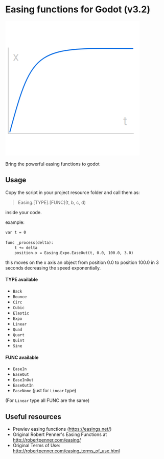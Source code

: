 # Easing functions for Godot (v3.2)

![LOGO](/icon.png)

Bring the powerful easing functions to godot

## Usage

Copy the script in your project resource folder and call them as:

> Easing.[TYPE].[FUNC](t, b, c, d)

inside your code.

example:

    var t = 0
    
    func _process(delta):
        t += delta
        position.x = Easing.Expo.EaseOut(t, 0.0, 100.0, 3.0)

this moves on the x axis an object from position 0.0 to position 100.0 in 3 seconds decreasing the speed exponentially.

#### TYPE available

- `Back`
- `Bounce`
- `Circ`
- `Cubic`
- `Elastic`
- `Expo`
- `Linear`
- `Quad`
- `Quart`
- `Quint`
- `Sine`

#### FUNC available

- `EaseIn`
- `EaseOut`
- `EaseInOut`
- `EaseOutIn`
- `EaseNone` (just for `Linear` type)

(For `Linear` type all FUNC are the same)

## Useful resources

- Prewiev easing functions (https://easings.net/)
- Original Robert Penner's Easing Functions at http://robertpenner.com/easing/
- Original Terms of Use: http://robertpenner.com/easing_terms_of_use.html
